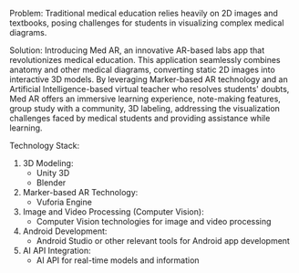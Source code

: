 Problem:
Traditional medical education relies heavily on 2D images and textbooks, posing challenges for students in visualizing complex medical diagrams.

Solution:
Introducing Med AR, an innovative AR-based labs app that revolutionizes medical education. This application seamlessly combines anatomy and other medical diagrams, converting static 2D images into interactive 3D models. By leveraging Marker-based AR technology and an Artificial Intelligence-based virtual teacher who resolves students' doubts, Med AR offers an immersive learning experience, note-making features, group study with a community, 3D labeling, addressing the visualization challenges faced by medical students and providing assistance while learning.

Technology Stack:
1. 3D Modeling:
   - Unity 3D
   - Blender
2. Marker-based AR Technology:
   - Vuforia Engine
3. Image and Video Processing (Computer Vision):
   - Computer Vision technologies for image and video processing
4. Android Development:
   - Android Studio or other relevant tools for Android app development
5. AI API Integration:
   - AI API for real-time models and information


